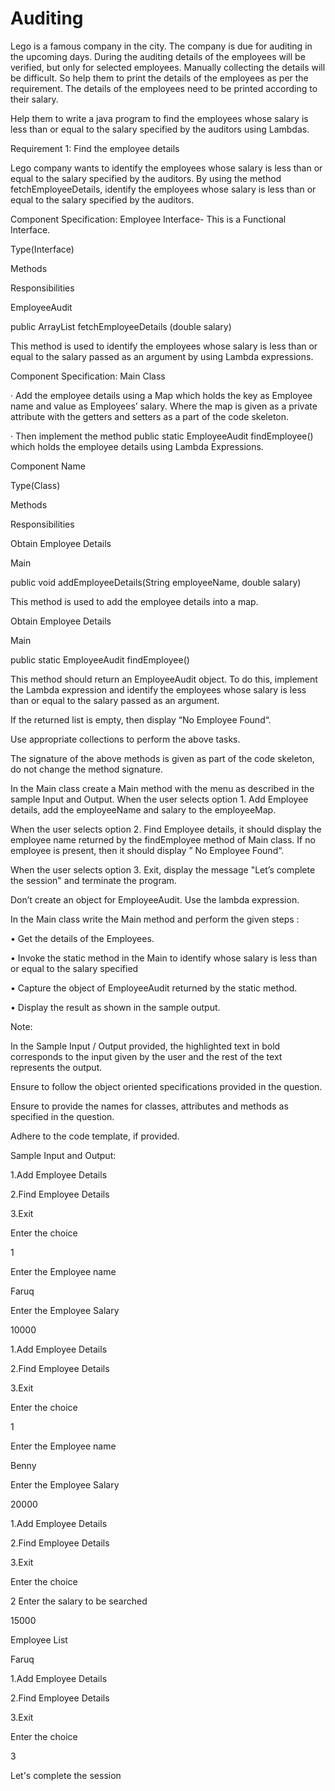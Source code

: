 # Auditing




Lego is a famous company in the city. The company is due for auditing in the upcoming days. During the auditing details of the employees will be verified, but only for selected employees.  Manually collecting the details will be difficult. So help them to print the details of the employees as per the requirement. The details of the employees need to be printed according to their salary.

Help them to write a java program to find the employees whose salary is less than or equal to the salary specified by the auditors using Lambdas.





Requirement 1: Find the employee details

Lego company wants to identify the employees whose salary is less than or equal to the salary specified by the auditors. By using the method fetchEmployeeDetails, identify the employees whose salary is less than or equal to the salary specified by the auditors.

Component Specification: Employee Interface- This is a Functional Interface.

Type(Interface)

Methods

Responsibilities

EmployeeAudit

public ArrayList<String> fetchEmployeeDetails (double salary)

This method is used to identify the employees whose salary is less than or equal to the salary passed as an argument by using Lambda expressions.

 

Component Specification: Main Class

·         Add the employee details using a Map which holds the key as Employee name and value as Employees’ salary. Where the map is given as a private attribute with the getters and setters as a part of the code skeleton.

·         Then implement the method public static EmployeeAudit findEmployee() which holds the employee details using Lambda Expressions.

 

Component Name

Type(Class)

Methods

Responsibilities

Obtain Employee Details

Main

public void addEmployeeDetails(String employeeName, double salary)

This method is used to add the employee details into a map.

Obtain Employee Details

Main

public static EmployeeAudit findEmployee()

This method should return an EmployeeAudit object. To do this, implement the Lambda expression and identify the employees whose salary is less than or equal to the salary passed as an argument.

 

If the returned list is empty, then display “No Employee Found“.

Use appropriate collections to perform the above tasks.

The signature of the above methods is given as part of the code skeleton, do not change the method signature.

In the Main class create a Main method with the menu as described in the sample Input and Output. When the user selects option 1. Add Employee details, add the employeeName and salary to the employeeMap.

When the user selects option 2. Find Employee details, it should display the employee name returned by the findEmployee method of Main class. If no employee is present, then it should display ” No Employee Found“.

When the user selects option 3. Exit, display the message "Let’s complete the session" and terminate the program.

Don’t create an object for EmployeeAudit. Use the lambda expression.

In the Main class write the Main method and perform the given steps :

•   Get the details of the Employees.

•   Invoke the static method in the Main to identify whose salary is less than or equal to the salary specified

•   Capture the object of EmployeeAudit returned by the static method.

•   Display the result as shown in the sample output.

Note:

In the Sample Input / Output provided, the highlighted text in bold corresponds to the input given by the user and the rest of the text represents the output.

Ensure to follow the object oriented specifications provided in the question.

Ensure to provide the names for classes, attributes and methods as specified in the question.

Adhere to the code template, if provided.

Sample Input and Output:

1.Add Employee Details

2.Find Employee Details

3.Exit

 Enter the choice

 1

 Enter the Employee name


Faruq

Enter the Employee Salary

10000

1.Add Employee Details

2.Find Employee Details

3.Exit

 Enter the choice

1

Enter the Employee name

Benny

Enter the Employee Salary

20000

1.Add Employee Details

2.Find Employee Details

3.Exit

Enter the choice

2
Enter the salary to be searched

15000

Employee List

Faruq

1.Add Employee Details

2.Find Employee Details

3.Exit

Enter the choice

3

Let's complete the session